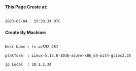 
   
#### This Page Create at:

```bash

2023-05-04 - 15:38:34 UTC

```

#### Create By Machine:

```bash

Host Name : fv-az592-451

platform  : Linux-5.15.0-1036-azure-x86_64-with-glibc2.35

Ip Local  : 10.1.1.34

```

